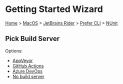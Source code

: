 # Getting Started Wizard

[Home](/docs/wiz/readme.md) > [MacOS](MacOS.md) > [JetBrains Rider](MacOS_Rider.md) > [Prefer CLI](MacOS_Rider_Cli.md) > [NUnit](MacOS_Rider_Cli_NUnit.md)

## Pick Build Server

Options:
 * [AppVeyor](MacOS_Rider_Cli_NUnit_AppVeyor.md)
 * [GitHub Actions](MacOS_Rider_Cli_NUnit_GitHubActions.md)
 * [Azure DevOps](MacOS_Rider_Cli_NUnit_AzureDevOps.md)
 * [No build server](MacOS_Rider_Cli_NUnit_None.md)
